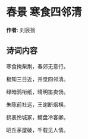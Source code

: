 # 春景 寒食四邻清

**作者**: 刘辰翁

## 诗词内容

寒食掩柴荆，春郊无意行。

极知三日近，并觉四邻清。

绿暗鸦衔纸，晴明笛卖饧。

朱陈前社远，王谢断烟横。

鹤表怜城冢，鲭盘冷客卿。

昭丘茅屋破，千载见人情。


